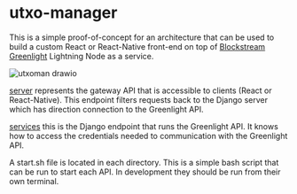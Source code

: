 # utxo-manager

This is a simple proof-of-concept for an architecture that can be used to build a custom React or React-Native front-end on top of [Blockstream Greenlight](https://github.com/Blockstream/greenlight) Lightning Node as a service.

![utxoman drawio](https://github.com/lonestarr-btc/utxo-manager/assets/3266158/5be21efd-3cbc-443f-bbbb-9987f3b6d209)

[server](https://github.com/lonestarr-btc/utxo-manager/tree/main/server) represents the gateway API that is accessible to clients (React or React-Native). This endpoint filters requests back to the Django server which has direction connection to the Greenlight API.

[services](https://github.com/lonestarr-btc/utxo-manager/tree/main/services) this is the Django endpoint that runs the Greenlight API. It knows how to access the credentials needed to communication with the Greenlight API.

A start.sh file is located in each directory. This is a simple bash script that can be run to start each API. In development they should be run from their own terminal.
